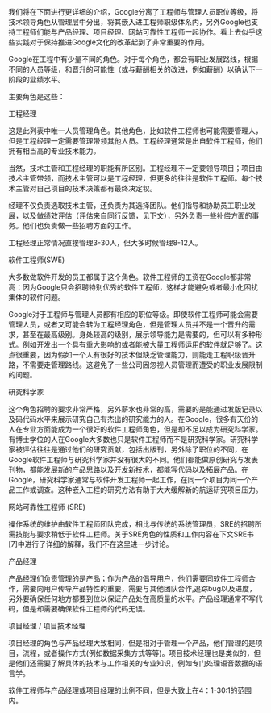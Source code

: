 我们将在下面进行更详细的介绍，Google分离了工程师与管理人员职位等级，将技术领导角色从管理层中分出，将其嵌入进工程师职级体系内，另外Google也支持工程师们能与产品经理、项目经理、网站可靠性工程师一起协作。看上去似乎这些实践对于保持推进Google文化的改革起到了非常重要的作用。


Google在工程中有少量不同的角色。对于每个角色，都会有职业发展路线，根据不同的人员等级，和晋升的可能性（或与薪酬相关的改进，例如薪酬）以确认下一阶段的业绩水平。


主要角色是这些：

工程经理

这是此列表中唯一人员管理角色。其他角色，比如软件工程师也可能需要管理人，但是工程经理一定需要管理带领其他人员。工程经理通常是出自软件工程师，他们拥有相当高的专业技术能力。

当然，技术主管和工程经理的职能有所区别。工程经理不一定要领导项目；项目由技术主管带领，而技术主管可以是工程经理，但更多的往往是软件工程师。每个技术主管对自己项目的技术决策都有最终决定权。

经理不仅负责选取技术主管，还负责为其选择团队。他们指导和协助员工职业发展，以及做绩效评估（评估来自同行反馈，见下文），另外负责一些补偿方面的事务。他们也负责做一些招聘方面的工作。

工程经理正常情况直接管理3-30人，但大多时候管理8-12人。


软件工程师(SWE)

大多数做软件开发的员工都属于这个角色。软件工程师的工资在Google都非常高：因为Google只会招聘特别优秀的软件工程师，这样才能避免或者最小化困扰集体的软件问题。

Google对于工程师与管理人员都有相应的职位等级。即使软件工程师可能会需要管理人员，或者又可能会转为工程经理角色，但是管理人员并不是一个晋升的需求，甚至在最高级别。身处较高的级别，展示领导能力是需要的，但可以有多种形式。例如开发出一个具有重大影响的或者能被大量工程师运用的软件就足够了。这点很重要，因为假如一个人有很好的技术但缺乏管理能力，则能走工程职级晋升路，不需要走管理路线。这避免了一些公司因忽视人员管理而遭受的职业发展限制的问题。

研究科学家

这个角色招聘的要求非常严格，另外薪水也非常的高，需要的是能通过发版记录以及码代码水平来展示研究自己有杰出的研究能力的人。在Google，很多有天份的人在专业方面能成为一个很好的软件工程师角色，但是却不足以成为研究科学家。有博士学位的人在Google大多数也只是软件工程师而不是研究科学家。研究科学家被评估往往是通过他们的研究贡献，包括出版刊，另外除了职位的不同，在Google软件工程师与研究科学家并没有很大的不同。他们都能做原创研究与发表刊物，都能发展新的产品思路以及开发新技术，都能写代码以及拓展产品。在Google，研究科学家通常与软件开发工程师一起工作，在同一个项目为同一个产品工作或调查。这种嵌入工程的研究方法有助于大大缓解新的航运研究项目压力。


网站可靠性工程师 (SRE)

操作系统的维护由软件工程师团队完成，相比与传统的系统管理员，SRE的招聘所需技能与要求稍低于软件工程师。关于SRE角色的性质和工作内容在下文SRE书[7]中进行了详细的解释，我们不在这里进一步讨论。


产品经理

产品经理们负责管理的是产品；作为产品的倡导用户，他们需要同软件工程师合作，需要向用户传导产品特性的重要，需要与其他团队合作,追踪bug以及进度，另外要确保任何地方都要到位以保证产品处在高质量的水平。产品经理通常不写代码，但是却需要确保软件工程师的代码无误。



项目经理 / 项目技术经理


项目经理的角色与产品经理大致相同，但是相对于管理一个产品，他们管理的是项目，流程，或者操作方式(例如数据采集方式等等)。项目技术经理也是类似的，但是他们还需要了解具体的技术与工作相关的专业知识，例如专门处理语音数据的语言学。

软件工程师与产品经理或项目经理的比例不同，但是大致上在4：1-30:1的范围内。


